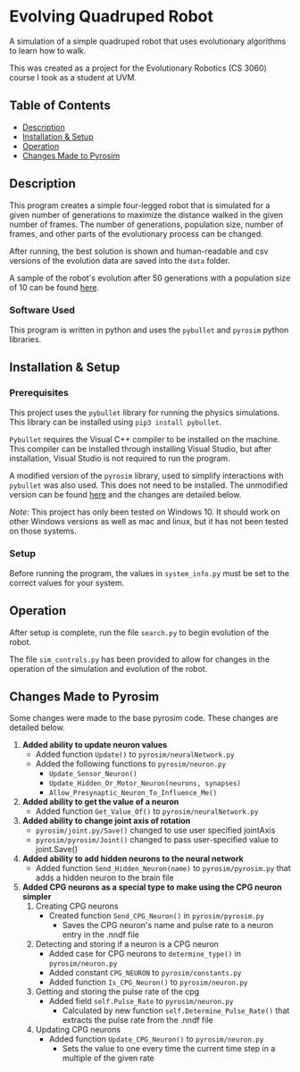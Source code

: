 # Evolving Quadruped Robot
A simulation of a simple quadruped robot that uses evolutionary algorithms to learn how to walk. 

This was created as a project for the Evolutionary Robotics (CS 3060) course I took as a student at UVM.

## Table of Contents
* [Description](#description)
* [Installation & Setup](#installation--setup)
* [Operation](#operation)
* [Changes Made to Pyrosim](#changes-made-to-pyrosim)

## Description
This program creates a simple four-legged robot that is simulated for a given number of generations to maximize the 
distance walked in the given number of frames. The number of generations, population size, number of frames, and other 
parts of the evolutionary process can be changed.

After running, the best solution is shown and human-readable and csv versions of the evolution data are saved into the 
`data` folder.

A sample of the robot's evolution after 50 generations with a population size of 10 can be found 
[here](https://youtu.be/kV2cqIk2MxE).

### Software Used
This program is written in python and uses the `pybullet` and `pyrosim` python libraries.

## Installation & Setup
### Prerequisites 
This project uses the `pybullet` library for running the physics simulations. This library can be installed using 
`pip3 install pybullet`.

`Pybullet` requires the Visual C++ compiler to be installed on the machine. This compiler can be installed through 
installing Visual Studio, but after installation, Visual Studio is not required to run the program.

A modified version of the `pyrosim` library, used to simplify interactions with `pybullet` was 
also used. This does not need to be installed. The unmodified version can be found [here](https://github.com/jbongard/pyrosim) and the changes are detailed
below.

<i>Note:</i> This project has only been tested on Windows 10. It should work on other Windows versions as well as mac and 
linux, but it has not been tested on those systems.

### Setup
Before running the program, the values in `system_info.py` must be set to the correct values for your system.

## Operation
After setup is complete, run the file `search.py` to begin evolution of the robot.

The file `sim_controls.py` has been provided to allow for changes in the operation of the simulation and evolution of 
the robot.

## Changes Made to Pyrosim
Some changes were made to the base pyrosim code. These changes are detailed below.

1. <b>Added ability to update neuron values</b>
   - Added function `Update()` to `pyrosim/neuralNetwork.py`
   - Added the following functions to `pyrosim/neuron.py`
     - `Update_Sensor_Neuron()`
     - `Update_Hidden_Or_Motor_Neuron(neurons, synapses)`
     - `Allow_Presynaptic_Neuron_To_Influence_Me()`
2. <b>Added ability to get the value of a neuron</b>
   - Added function `Get_Value_Of()` to `pyrosim/neuralNetwork.py`
3. <b>Added ability to change joint axis of rotation</b>
   - `pyrosim/joint.py/Save()` changed to use user specified jointAxis
   - `pyrosim/pyrosim/Joint()` changed to pass user-specified value to joint.Save()
4. <b>Added ability to add hidden neurons to the neural network</b>
   - Added function `Send_Hidden_Neuron(name)` to `pyrosim/pyrosim.py` that adds a hidden neuron to the brain file
5. <b>Added CPG neurons as a special type to make using the CPG neuron simpler</b>
   1. Creating CPG neurons
      - Created function `Send_CPG_Neuron()` in `pyrosim/pyrosim.py`
        - Saves the CPG neuron's name and pulse rate to a neuron entry in the .nndf file
   2. Detecting and storing if a neuron is a CPG neuron 
      - Added case for CPG neurons to `determine_type()` in `pyrosim/neuron.py`
      - Added constant `CPG_NEURON` to `pyrosim/constants.py`
      - Added function `Is_CPG_Neuron()` to `pyrosim/neuron.py`
   3. Getting and storing the pulse rate of the cpg
      - Added field `self.Pulse_Rate` to `pyrosim/neuron.py`
        - Calculated by new function `self.Determine_Pulse_Rate()` that extracts the pulse rate from the .nndf file
   4. Updating CPG neurons
      - Added function `Update_CPG_Neuron()` to `pyrosim/neuron.py`
        - Sets the value to one every time the current time step in a multiple of the given rate
      
